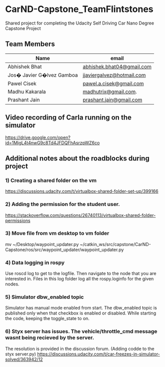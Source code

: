 # CarND-Capstone_TeamFlintstones


Shared project for completing the Udacity Self Driving Car Nano Degree Capstone Project

## Team Members

| Name                      | email                     |
|---------------------------|---------------------------|
| Abhishek Bhat             | abhishek.bhat04@gmail.com |
| Jos� Javier G�lvez Gamboa | jjaviergalvez@hotmail.com |
| Pawel Cisek               | pawel.a.cisek@gmail.com   |
| Madhu Kakarala            | madhutrix@gmail.com.      |
| Prashant Jain             | prashant.jain@gmail.com   |


## Video recording of Carla running on the simulator
https://drive.google.com/open?id=1MigL4t4nwG9c8Td4JFDQFhAsrzpWZ6co

## Additional notes about the roadblocks during project


### 1) Creating a shared folder on the vm

https://discussions.udacity.com/t/virtualbox-shared-folder-set-up/399166


### 2) Adding the permission for the student user.
https://stackoverflow.com/questions/26740113/virtualbox-shared-folder-permissions

### 3) Move file from vm desktop to vm folder
mv ~/Desktop/waypoint_updater.py ~/catkin_ws/src/capstone/CarND-Capstone/ros/src/waypoint_updater/waypoint_updater.py

### 4) Data logging in rospy

Use roscd log to get to the logfile. Then navigate to the node that you are interested in. Files in this log folder log all the rospy.loginfo for the given nodes.

### 5) Simulator dbw_enabled topic
Simulator has manual mode enabled from start. The dbw_enabled topic is published only when that checkbox is enabled or disabled. While starting the code, keeping the toggle_state to on.

### 6) Styx server has issues. The vehicle/throttle_cmd message wasnt being recieved by the server.
The resolution is provided in the discussion forum. (Adding codde to the styx server.py)
https://discussions.udacity.com/t/car-freezes-in-simulator-solved/363942/12
